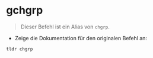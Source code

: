# gchgrp

> Dieser Befehl ist ein Alias von `chgrp`.

- Zeige die Dokumentation für den originalen Befehl an:

`tldr chgrp`
